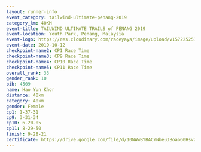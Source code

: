 ```yaml
---
layout: runner-info 
event_category: tailwind-ultimate-penang-2019 
category_km: 40KM 
event-title: TAILWIND ULTIMATE TRAILS of PENANG 2019 
event-location: Youth Park, Penang, Malaysia 
event-logo: https://res.cloudinary.com/raceyaya/image/upload/v1572252513/logo/utop-2019_h9tzys.jpg 
event-date: 2019-10-12 
checkpoint-name2: CP1 Race Time 
checkpoint-name3: CP9 Race Time 
checkpoint-name4: CP10 Race Time 
checkpoint-name5: CP11 Race Time 
overall_rank: 33
gender_rank: 10
bib: 4509
name: Hao Yun Khor
distance: 40km
category: 40km
gender: Female
cp1: 1-37-31
cp9: 3-31-34
cp10: 6-20-05
cp11: 8-29-50
finish: 9-28-21
certificate: https://drive.google.com/file/d/10NWwBYBACYNbeuJBoaoG0Hsv2-v4zysy/view?usp=sharing
---
```

